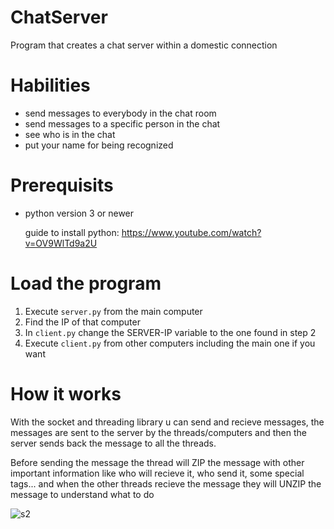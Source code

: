 # ChatServer

Program that creates a chat server within a domestic connection

# Habilities

- send messages to everybody in the chat room
- send messages to a specific person in the chat
- see who is in the chat
- put your name for being recognized

# Prerequisits

- python version 3 or newer

  guide to install python: https://www.youtube.com/watch?v=OV9WlTd9a2U

# Load the program

 1. Execute `server.py` from the main computer
 2. Find the IP of that computer
 3. In `client.py` change the SERVER-IP variable to the one found in step 2
 4. Execute `client.py` from other computers including the main one if you want

# How it works

With the socket and threading library u can send and recieve messages, the messages are sent to the server by the threads/computers and then the server sends back the message to all the threads.

Before sending the message the thread will ZIP the message with other important information like who will recieve it, who send it, some special tags... and when the other threads recieve the message they will UNZIP the message to understand what to do

![s2](https://user-images.githubusercontent.com/33929967/65261710-1f6df800-db09-11e9-807c-47f48dce5398.png)


